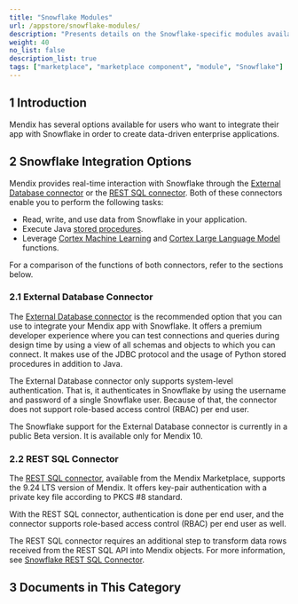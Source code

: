 ```yaml
---
title: "Snowflake Modules"
url: /appstore/snowflake-modules/
description: "Presents details on the Snowflake-specific modules available in the Mendix Marketplace."
weight: 40
no_list: false
description_list: true
tags: ["marketplace", "marketplace component", "module", "Snowflake"]
---
```


## 1 Introduction

Mendix has several options available for users who want to integrate their app with Snowflake in order to create data-driven enterprise applications.

## 2 Snowflake Integration Options  

Mendix provides real-time interaction with Snowflake through the [External Database connector](https://marketplace.mendix.com/link/component/219862) or the [REST SQL connector](https://marketplace.mendix.com/link/component/225717). Both of these connectors enable you to perform the following tasks:

* Read, write, and use data from Snowflake in your application.
* Execute Java [stored procedures](https://docs.snowflake.com/en/developer-guide/stored-procedure/stored-procedures-overview).
* Leverage [Cortex Machine Learning](https://docs.snowflake.com/en/guides-overview-ml-functions) and [Cortex Large Language Model](https://docs.snowflake.com/en/user-guide/snowflake-cortex/llm-functions) functions.

For a comparison of the functions of both connectors, refer to the sections below.

### 2.1 External Database Connector

The [External Database connector](https://marketplace.mendix.com/link/component/219862) is the recommended option that you can use to integrate your Mendix app with Snowflake. It offers a premium developer experience where you can test connections and queries during design time by using a view of all schemas and objects to which you can connect. It makes use of the JDBC protocol and the usage of Python stored procedures in addition to Java. 

The External Database connector only supports system-level authentication. That is, it authenticates in Snowflake by using the username and password of a single Snowflake user. Because of that, the connector does not support role-based access control (RBAC) per end user.

The Snowflake support for the External Database connector is currently in a public Beta version. It is available only for Mendix 10.

### 2.2 REST SQL Connector

The [REST SQL connector](https://marketplace.mendix.com/link/component/225717), available from the Mendix Marketplace, supports the 9.24 LTS version of Mendix. It offers key-pair authentication with a private key file according to PKCS #8 standard.

With the REST SQL connector, authentication is done per end user, and the connector supports role-based access control (RBAC) per end user as well.

The REST SQL connector requires an additional step to transform data rows received from the REST SQL API into Mendix objects. For more information, see [Snowflake REST SQL Connector](/appstore/connectors/snowflake/snowflake-rest-sql/).

## 3 Documents in This Category
